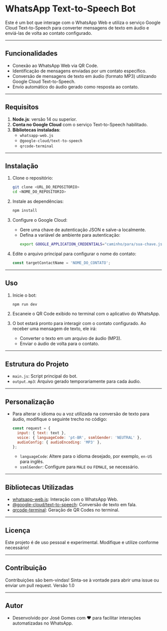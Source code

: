 # WhatsApp Text-to-Speech Bot

Este é um bot que interage com o WhatsApp Web e utiliza o serviço Google Cloud Text-to-Speech para converter mensagens de texto em áudio e enviá-las de volta ao contato configurado.

---

## **Funcionalidades**
- Conexão ao WhatsApp Web via QR Code.
- Identificação de mensagens enviadas por um contato específico.
- Conversão de mensagens de texto em áudio (formato MP3) utilizando Google Cloud Text-to-Speech.
- Envio automático do áudio gerado como resposta ao contato.

---

## **Requisitos**

1. **Node.js**: versão 14 ou superior.
2. **Conta no Google Cloud** com o serviço Text-to-Speech habilitado.
3. **Bibliotecas instaladas**:
   - `whatsapp-web.js`
   - `@google-cloud/text-to-speech`
   - `qrcode-terminal`

---

## **Instalação**

1. Clone o repositório:
   ```bash
   git clone <URL_DO_REPOSITORIO>
   cd <NOME_DO_REPOSITORIO>
   ```

2. Instale as dependências:
   ```bash
   npm install
   ```

3. Configure o Google Cloud:
   - Gere uma chave de autenticação JSON e salve-a localmente.
   - Defina a variável de ambiente para autenticação:
     ```bash
     export GOOGLE_APPLICATION_CREDENTIALS="caminho/para/sua-chave.json"
     ```

4. Edite o arquivo principal para configurar o nome do contato:
   ```javascript
   const targetContactName = 'NOME_DO_CONTATO';
   ```

---

## **Uso**

1. Inicie o bot:
   ```bash
   npm run dev
   ```

2. Escaneie o QR Code exibido no terminal com o aplicativo do WhatsApp.

3. O bot estará pronto para interagir com o contato configurado. Ao receber uma mensagem de texto, ele irá:
   - Converter o texto em um arquivo de áudio (MP3).
   - Enviar o áudio de volta para o contato.

---

## **Estrutura do Projeto**

- `main.js`: Script principal do bot.
- `output.mp3`: Arquivo gerado temporariamente para cada áudio.

---

## **Personalização**

- Para alterar o idioma ou a voz utilizada na conversão de texto para áudio, modifique o seguinte trecho no código:
  ```javascript
  const request = {
    input: { text: text },
    voice: { languageCode: 'pt-BR', ssmlGender: 'NEUTRAL' },
    audioConfig: { audioEncoding: 'MP3' },
  };
  ```
  - `languageCode`: Altere para o idioma desejado, por exemplo, `en-US` para inglês.
  - `ssmlGender`: Configure para `MALE` ou `FEMALE`, se necessário.

---

## **Bibliotecas Utilizadas**

- [whatsapp-web.js](https://github.com/pedroslopez/whatsapp-web.js): Interação com o WhatsApp Web.
- [@google-cloud/text-to-speech](https://cloud.google.com/text-to-speech): Conversão de texto em fala.
- [qrcode-terminal](https://github.com/gtanner/qrcode-terminal): Geração de QR Codes no terminal.

---

## **Licença**

Este projeto é de uso pessoal e experimental. Modifique e utilize conforme necessário!

---

## **Contribuição**

Contribuições são bem-vindas! Sinta-se à vontade para abrir uma issue ou enviar um pull request.
Versão 1.0

---

## **Autor**

- Desenvolvido por José Gomes com ❤️ para facilitar interações automatizadas no WhatsApp.
